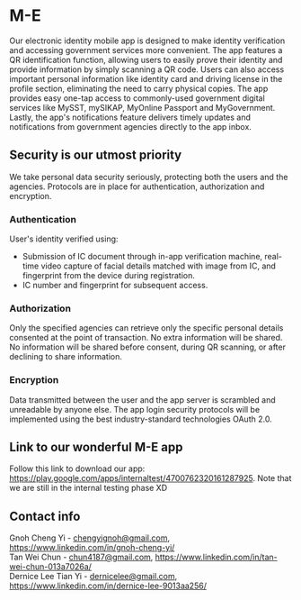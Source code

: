 # M-E
Our electronic identity mobile app is designed to make identity verification and accessing government services more convenient. The app features a QR identification function, allowing users to easily prove their identity and provide information by simply scanning a QR code. Users can also access important personal information like identity card and driving license in the profile section, eliminating the need to carry physical copies. The app provides easy one-tap access to commonly-used government digital services like MySST, mySIKAP, MyOnline Passport and MyGovernment. Lastly, the app's notifications feature delivers timely updates and notifications from government agencies directly to the app inbox.

## Security is our utmost priority
We take personal data security seriously, protecting both the users and the agencies. Protocols are in place for authentication, authorization and encryption.

### Authentication
User's identity verified using: <br>
- Submission of IC document through in-app verification machine,  real-time video capture of facial details matched with image from IC, and fingerprint from the device during registration.
- IC number and fingerprint for subsequent access. 

### Authorization
Only the specified agencies can retrieve only the specific personal details consented at the point of transaction. No extra information will be shared. No information will be shared before consent, during QR scanning, or after declining to share information.

### Encryption
Data transmitted between the user and the app server is scrambled and unreadable by anyone else. The app login security protocols will be implemented using the best industry-standard technologies OAuth 2.0.

## Link to our wonderful M-E app
Follow this link to download our app: https://play.google.com/apps/internaltest/4700762320161287925. Note that we are still in the internal testing phase XD

## Contact info
Gnoh Cheng Yi - chengyignoh@gmail.com, https://www.linkedin.com/in/gnoh-cheng-yi/ <br>
Tan Wei Chun - chun4187@gmail.com, https://www.linkedin.com/in/tan-wei-chun-013a7026a/ <br>
Dernice Lee Tian Yi - dernicelee@gmail.com, https://www.linkedin.com/in/dernice-lee-9013aa256/
